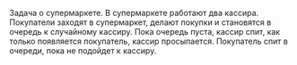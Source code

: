 Задача о супермаркете. 
В супермаркете работают два кассира. Покупатели заходят в супермаркет, делают покупки и становятся в очередь к случайному кассиру.
Пока очередь пуста, кассир спит, как только появляется покупатель, кассир просыпается.
Покупатель спит в очереди, пока не подойдет к кассиру.